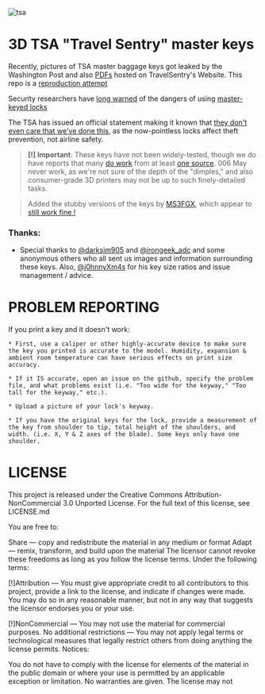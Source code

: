 ![tsa](https://cloud.githubusercontent.com/assets/8536299/9762459/eaa8f8a0-5703-11e5-9c47-d89b8d40b115.jpg)

3D TSA "Travel Sentry" master keys
=========
Recently, pictures of TSA master baggage keys got leaked by the Washington Post and also [PDFs](https://www.travelsentry.org/security/pdf/passkeys.pdf) hosted on TravelSentry's Website. This repo is a [reproduction attempt](https://twitter.com/InfoSecJesus/status/641662669758574593) 

Security researchers have [long warned](http://www.crypto.com/masterkey.html) of the dangers of using [master-keyed locks](https://twitter.com/J0hnnyXm4s/status/642123709311008768)

The TSA has issued an official statement making it known that [they don't even care that we've done this](https://theintercept.com/2015/09/16/tsa-doesnt-really-care-luggage-locks-hacked/), as the now-pointless locks affect theft prevention, not airline safety. 

> **[!] Important**: These keys have not been widely-tested, though we do have reports that many [do work](https://twitter.com/bernard/status/641662069427847168) from at least [one source](http://arstechnica.com/security/2015/09/video-3d-printed-tsa-travel-sentry-keys-really-do-open-tsa-locks/). 006 May never work, as we're not sure of the depth of the "dimples," and also consumer-grade 3D printers may not be up to such finely-detailed tasks.

> Added the stubby versions of the keys by [MS3FGX](https://github.com/MS3FGX), which appear to [still work fine !](https://twitter.com/JimyLongs/status/641820527892414464)

### Thanks:
- Special thanks to [@darksim905](https://twitter.com/darksim905) and [@irongeek_adc](https://twitter.com/irongeek_adc/status/640907196197404672) and some anonymous others who all sent us images and information surrounding these keys. Also, [@j0hnnyXm4s](https://twitter.com/J0hnnyXm4s) for his key size ratios and issue management / advice.



PROBLEM REPORTING
=========

If you print a key and it doesn't work:
	
	* First, use a caliper or other highly-accurate device to make sure the key you printed is accurate to the model. Humidity, expansion & ambient room temperature can have serious effects on print size accuracy.

	* If it IS accurate, open an issue on the github, specify the problem file, and what problems exist (i.e. "Too wide for the keyway," "Too tall for the keyway," etc.).

	* Upload a picture of your lock's keyway. 

	* If you have the original keys for the lock, provide a measurement of the key from shoulder to tip, total height of the shoulders, and width. (i.e. X, Y & Z axes of the blade). Some keys only have one shoulder. 



LICENSE
=========
This project is released under the Creative Commons Attribution-NonCommercial 3.0 Unported License. For the full text of this license, see LICENSE.md


You are free to:

Share — copy and redistribute the material in any medium or format
Adapt — remix, transform, and build upon the material
The licensor cannot revoke these freedoms as long as you follow the license terms.
Under the following terms:

[!]Attribution — You must give appropriate credit to all contributors to this project, provide a link to the license, and indicate if changes were made. You may do so in any reasonable manner, but not in any way that suggests the licensor endorses you or your use.

[!]NonCommercial — You may not use the material for commercial purposes.
No additional restrictions — You may not apply legal terms or technological measures that legally restrict others from doing anything the license permits.
Notices:

You do not have to comply with the license for elements of the material in the public domain or where your use is permitted by an applicable exception or limitation.
No warranties are given. The license may not 